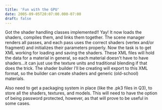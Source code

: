 ```yaml
---
title: 'Fun with the GPU'
date: 2005-09-05T20:07:00.000-07:00
draft: false
---
```


Got the shader handling classes implemented!! Yay! It now loads the shaders, compiles them, and links them together. The scene manager renders all passes, and each pass uses the correct shaders (vertex and/or fragment) and initializes their parameters properly. Now the task is to get XML working for loading and saving the shaders. These XML files will hold the data for a material in general, so each material doesn't have to have shaders...it can just use the texture units and traditional blending if that does the trick. The shader builder I'll be creating will export to this XML format, so the builder can create shaders and generic (old-school) materials.

Also need to get a packaging system in place (like the .pk3 files in Q3), to store all the shaders, textures, and models. This will need to have the option of being password protected, however, as that will prove to be useful in some cases.
